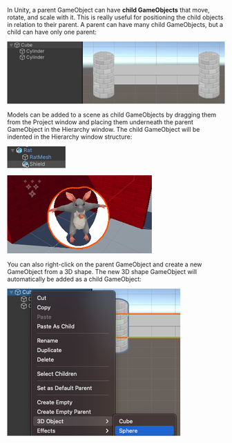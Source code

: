 In Unity, a parent GameObject can have **child GameObjects** that move, rotate, and scale with it. This is really useful for positioning the child objects in relation to their parent. A parent can have many child GameObjects, but a child can have only one parent:

![The Hierarchy window showing a Cube with two cylinder child GameObjects. In the Scene view, it shows this forms a section of wall that can be moved and rotated as one.](images/wall-panel.png)

Models can be added to a scene as child GameObjects by dragging them from the Project window and placing them underneath the parent GameObject in the Hierarchy window. The child GameObject will be indented in the Hierarchy window structure:

![The Hierarchy window with Rat model GameObject and the Shield model as a child GameObject of the Rat.](images/shield-child.png)

![The Scene view showing the Shield GameObject positioned with the Rat GameObject.](images/shield-scene.png)

You can also right-click on the parent GameObject and create a new GameObject from a 3D shape. The new 3D shape GameObject will automatically be added as a child GameObject:

![The Hierarchy window showing a Cube with its right-click menu extended and the 3D Object 'Sphere' highlighted.](images/right-click-child.png)
